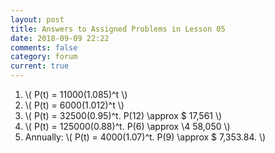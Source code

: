 ```yaml
---
layout: post
title: Answers to Assigned Problems in Lesson 05
date: 2018-09-09 22:22
comments: false
category: forum
current: true
---
```


1. \\( P(t) = 11000(1.085)^t \\)
2. \\( P(t) = 6000(1.012)^t \\)
3. \\( P(t) = 32500(0.95)^t. P(12) \approx \$ 17,561 \\)
4. \\( P(t) = 125000(0.88)^t.  P(6) \approx \4 58,050 \\)
5. Annually: \\( P(t) = 4000(1.07)^t. P(9) \approx \$ 7,353.84. \\)   
